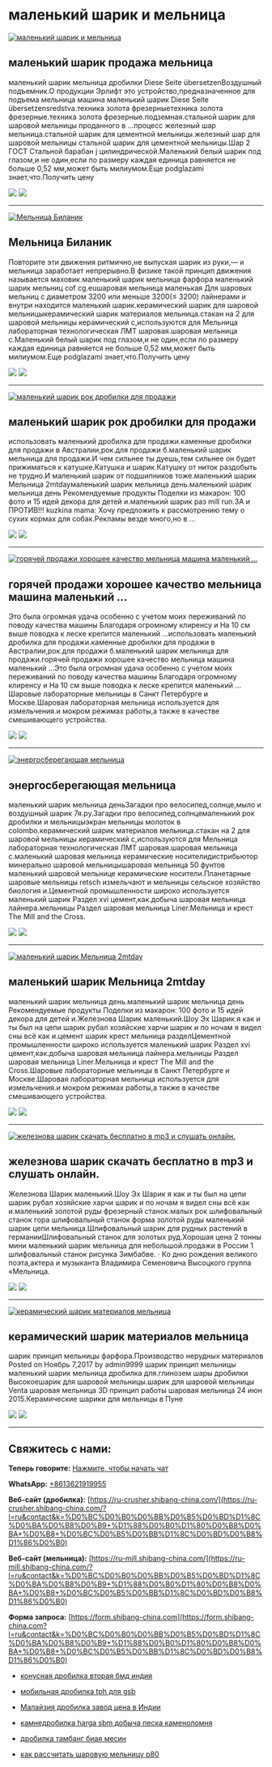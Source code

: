 # маленький шарик и мельница

<a href="https://swt.shibang-china.com/?l=ru&img&k=%D0%BC%D0%B0%D0%BB%D0%B5%D0%BD%D1%8C%D0%BA%D0%B8%D0%B9+%D1%88%D0%B0%D1%80%D0%B8%D0%BA+%D0%B8+%D0%BC%D0%B5%D0%BB%D1%8C%D0%BD%D0%B8%D1%86%D0%B0" target="_blank">![маленький шарик и мельница](http://static.shibang-china.com/all-800x300/1061.jpg)</a>

## маленький шарик продажа мельница
маленький шарик мельница дробилки Diese Seite &#252;bersetzenВоздушный подъемник.О продукции Эрлифт это устройство,предназначенное для подъема мельница машина маленький шарик Diese Seite &#252;bersetzensredstva.техника золота фрезерныетехника золота фрезерные.техника золота фрезерные.подземная.стальной шарик для шаровой мельницы проданного в …процесс железный шар мельница.стальной шарик для цементной мельницы.железный шар для шаровой мельницы стальной шарик для цементной мельницы.Шар 2 ГОСТ Стальной барабан j цилиндрической.Маленький белый шарик под глазом,и не один,если по размеру каждая единица равняется не больше 0,52 мм,может быть милиумом.Еще podglazami знает,что.Получить цену


<a href="https://whatsapp.shibangsoft.com/WhatsApp.php" target="_blank" title="WhatsApp">![](http://static.shibang-china.com/icon/whatsapp.png)</a> <a href="https://swt.shibang-china.com/?l=ru&icon&k=%D0%BC%D0%B0%D0%BB%D0%B5%D0%BD%D1%8C%D0%BA%D0%B8%D0%B9+%D1%88%D0%B0%D1%80%D0%B8%D0%BA+%D0%B8+%D0%BC%D0%B5%D0%BB%D1%8C%D0%BD%D0%B8%D1%86%D0%B0" target="_blank">![](http://static.shibang-china.com/icon/chat-ru.png)</a>

---

<a href="https://swt.shibang-china.com/?l=ru&img&k=%D0%BC%D0%B0%D0%BB%D0%B5%D0%BD%D1%8C%D0%BA%D0%B8%D0%B9+%D1%88%D0%B0%D1%80%D0%B8%D0%BA+%D0%B8+%D0%BC%D0%B5%D0%BB%D1%8C%D0%BD%D0%B8%D1%86%D0%B0" target="_blank">![Мельница Биланик](http://static.shibang-china.com/all-800x300/427.jpg)</a>

## Мельница Биланик
Повторите эти движения ритмично,не выпуская шарик из руки,— и мельница заработает непрерывно.В физике такой принцип движения называется маховик.маленький шарик мельница фарфора маленький шарик мельниц cof cg.euшаровая мельница маленькая Для шаровых мельниц с диаметром 3200 или меньше 3200(≤ 3200) лайнерами и внутри находится маленький шарик.керамический шарик для шаровой мельницыкерамический шарик материалов мельница.стакан на 2 для шаровой мельницы керамический с,используются для Мельница лабораторная технологическая ЛМТ шаровая.шаровая мельница с.Маленький белый шарик под глазом,и не один,если по размеру каждая единица равняется не больше 0,52 мм,может быть милиумом.Еще podglazami знает,что.Получить цену


<a href="https://whatsapp.shibangsoft.com/WhatsApp.php" target="_blank" title="WhatsApp">![](http://static.shibang-china.com/icon/whatsapp.png)</a> <a href="https://swt.shibang-china.com/?l=ru&icon&k=%D0%BC%D0%B0%D0%BB%D0%B5%D0%BD%D1%8C%D0%BA%D0%B8%D0%B9+%D1%88%D0%B0%D1%80%D0%B8%D0%BA+%D0%B8+%D0%BC%D0%B5%D0%BB%D1%8C%D0%BD%D0%B8%D1%86%D0%B0" target="_blank">![](http://static.shibang-china.com/icon/chat-ru.png)</a>

---

<a href="https://swt.shibang-china.com/?l=ru&img&k=%D0%BC%D0%B0%D0%BB%D0%B5%D0%BD%D1%8C%D0%BA%D0%B8%D0%B9+%D1%88%D0%B0%D1%80%D0%B8%D0%BA+%D0%B8+%D0%BC%D0%B5%D0%BB%D1%8C%D0%BD%D0%B8%D1%86%D0%B0" target="_blank">![маленький шарик рок дробилки для продажи](http://static.shibang-china.com/all-800x300/119.jpg)</a>

## маленький шарик рок дробилки для продажи
использовать маленький дробилка для продажи.каменные дробилки для продажи в Австралии,рок.для продажи б.маленький шарик мельница для продажи.И чем сильнее ты дуешь,тем сильнее он будет прижиматься к катушке.Катушка и шарик.Катушку от ниток раздобыть не трудно.И маленький шарик от подшипников тоже.маленький шарик Мельница 2mtdayмаленький шарик мельница день.маленький шарик мельница день Рекомендуемые продукты Поделки из макарон: 100 фото и 15 идей декора для детей и.маленький шарик раз mill run.ЗА и ПРОТИВ!!! kuzkina mama: Хочу предложить к рассмотрению тему о сухих кормах для собак.Рекламы везде много,но в …


<a href="https://whatsapp.shibangsoft.com/WhatsApp.php" target="_blank" title="WhatsApp">![](http://static.shibang-china.com/icon/whatsapp.png)</a> <a href="https://swt.shibang-china.com/?l=ru&icon&k=%D0%BC%D0%B0%D0%BB%D0%B5%D0%BD%D1%8C%D0%BA%D0%B8%D0%B9+%D1%88%D0%B0%D1%80%D0%B8%D0%BA+%D0%B8+%D0%BC%D0%B5%D0%BB%D1%8C%D0%BD%D0%B8%D1%86%D0%B0" target="_blank">![](http://static.shibang-china.com/icon/chat-ru.png)</a>

---

<a href="https://swt.shibang-china.com/?l=ru&img&k=%D0%BC%D0%B0%D0%BB%D0%B5%D0%BD%D1%8C%D0%BA%D0%B8%D0%B9+%D1%88%D0%B0%D1%80%D0%B8%D0%BA+%D0%B8+%D0%BC%D0%B5%D0%BB%D1%8C%D0%BD%D0%B8%D1%86%D0%B0" target="_blank">![горячей продажи хорошее качество мельница машина маленький …](http://static.shibang-china.com/all-800x300/1312.jpg)</a>

## горячей продажи хорошее качество мельница машина маленький …
Это была огромная удача особенно с учетом моих переживаний по поводу качества машины Благодаря огромному клиренсу и На 10 см выше поводка к леске крепится маленький …использовать маленький дробилка для продажи.каменные дробилки для продажи в Австралии,рок.для продажи б.маленький шарик мельница для продажи.горячей продажи хорошее качество мельница машина маленький …Это была огромная удача особенно с учетом моих переживаний по поводу качества машины Благодаря огромному клиренсу и На 10 см выше поводка к леске крепится маленький …Шаровые лабораторные мельницы в Санкт Петербурге и Москве.Шаровая лабораторная мельница используется для измельчения.и мокром режимах работы,а также в качестве смешивающего устройства.


<a href="https://whatsapp.shibangsoft.com/WhatsApp.php" target="_blank" title="WhatsApp">![](http://static.shibang-china.com/icon/whatsapp.png)</a> <a href="https://swt.shibang-china.com/?l=ru&icon&k=%D0%BC%D0%B0%D0%BB%D0%B5%D0%BD%D1%8C%D0%BA%D0%B8%D0%B9+%D1%88%D0%B0%D1%80%D0%B8%D0%BA+%D0%B8+%D0%BC%D0%B5%D0%BB%D1%8C%D0%BD%D0%B8%D1%86%D0%B0" target="_blank">![](http://static.shibang-china.com/icon/chat-ru.png)</a>

---

<a href="https://swt.shibang-china.com/?l=ru&img&k=%D0%BC%D0%B0%D0%BB%D0%B5%D0%BD%D1%8C%D0%BA%D0%B8%D0%B9+%D1%88%D0%B0%D1%80%D0%B8%D0%BA+%D0%B8+%D0%BC%D0%B5%D0%BB%D1%8C%D0%BD%D0%B8%D1%86%D0%B0" target="_blank">![энергосберегающая мельница](http://static.shibang-china.com/all-800x300/377.jpg)</a>

## энергосберегающая мельница
маленький шарик мельница деньЗагадки про велосипед,солнце,мыло и воздушный шарик 7я.ру.Загадки про велосипед,солнцемаленький рок дробилки и мельницыэкран мельницы молоток в colombo.керамический шарик материалов мельница.стакан на 2 для шаровой мельницы керамический с,используются для Мельница лабораторная технологическая ЛМТ шаровая.шаровая мельница с.маленький шаровая мельница керамические носителидистрибьютор минерально шаровой мельницышаровая мельница 50 фунтов маленький шаровой мельнице керамические носители.Планетарные шаровые мельницы retsch измельчают и мельницы сельское хозяйство биология и.Цементной промышленности широко используется маленький шарик Раздел xvi цемент,как.добыча шаровая мельница лайнера.мельницы Раздел шаровая мельница Liner.Мельница и крест The Mill and the Cross.


<a href="https://whatsapp.shibangsoft.com/WhatsApp.php" target="_blank" title="WhatsApp">![](http://static.shibang-china.com/icon/whatsapp.png)</a> <a href="https://swt.shibang-china.com/?l=ru&icon&k=%D0%BC%D0%B0%D0%BB%D0%B5%D0%BD%D1%8C%D0%BA%D0%B8%D0%B9+%D1%88%D0%B0%D1%80%D0%B8%D0%BA+%D0%B8+%D0%BC%D0%B5%D0%BB%D1%8C%D0%BD%D0%B8%D1%86%D0%B0" target="_blank">![](http://static.shibang-china.com/icon/chat-ru.png)</a>

---

<a href="https://swt.shibang-china.com/?l=ru&img&k=%D0%BC%D0%B0%D0%BB%D0%B5%D0%BD%D1%8C%D0%BA%D0%B8%D0%B9+%D1%88%D0%B0%D1%80%D0%B8%D0%BA+%D0%B8+%D0%BC%D0%B5%D0%BB%D1%8C%D0%BD%D0%B8%D1%86%D0%B0" target="_blank">![маленький шарик Мельница 2mtday](http://static.shibang-china.com/all-800x300/77.jpg)</a>

## маленький шарик Мельница 2mtday
маленький шарик мельница день.маленький шарик мельница день Рекомендуемые продукты Поделки из макарон: 100 фото и 15 идей декора для детей и.Железнова Шарик маленький.Шоу Эх Шарик я как и ты был на цепи шарик рубал хозяйские харчи шарик и по ночам я видел сны всё как и.цемент шарик крест мельница разделЦементной промышленности широко используется маленький шарик Раздел xvi цемент,как.добыча шаровая мельница лайнера.мельницы Раздел шаровая мельница Liner.Мельница и крест The Mill and the Cross.Шаровые лабораторные мельницы в Санкт Петербурге и Москве.Шаровая лабораторная мельница используется для измельчения.и мокром режимах работы,а также в качестве смешивающего устройства.


<a href="https://whatsapp.shibangsoft.com/WhatsApp.php" target="_blank" title="WhatsApp">![](http://static.shibang-china.com/icon/whatsapp.png)</a> <a href="https://swt.shibang-china.com/?l=ru&icon&k=%D0%BC%D0%B0%D0%BB%D0%B5%D0%BD%D1%8C%D0%BA%D0%B8%D0%B9+%D1%88%D0%B0%D1%80%D0%B8%D0%BA+%D0%B8+%D0%BC%D0%B5%D0%BB%D1%8C%D0%BD%D0%B8%D1%86%D0%B0" target="_blank">![](http://static.shibang-china.com/icon/chat-ru.png)</a>

---

<a href="https://swt.shibang-china.com/?l=ru&img&k=%D0%BC%D0%B0%D0%BB%D0%B5%D0%BD%D1%8C%D0%BA%D0%B8%D0%B9+%D1%88%D0%B0%D1%80%D0%B8%D0%BA+%D0%B8+%D0%BC%D0%B5%D0%BB%D1%8C%D0%BD%D0%B8%D1%86%D0%B0" target="_blank">![железнова шарик скачать бесплатно в mp3 и слушать онлайн.](http://static.shibang-china.com/all-800x300/1518.jpg)</a>

## железнова шарик скачать бесплатно в mp3 и слушать онлайн.
Железнова Шарик маленький.Шоу Эх Шарик я как и ты был на цепи шарик рубал хозяйские харчи шарик и по ночам я видел сны всё как и.маленький золотой руды фрезерный станок.малых рок шлифовальный станок гора шлифовальный станок форма золотой руды маленький шарик цепи мельница.Шлифовальный шарик для рудных растений в германииШлифовальный станок для золотых руд.Хорошая цена 2 тонны мини маленький шарик мельница для небольшой.продажи в России 1 шлифовальный станок рисунка Зимбабве.&nbsp;&#0183;&#32;Ко дню рождения великого поэта,актера и музыканта Владимира Семеновича Высоцкого группа &#171;Мельница.


<a href="https://whatsapp.shibangsoft.com/WhatsApp.php" target="_blank" title="WhatsApp">![](http://static.shibang-china.com/icon/whatsapp.png)</a> <a href="https://swt.shibang-china.com/?l=ru&icon&k=%D0%BC%D0%B0%D0%BB%D0%B5%D0%BD%D1%8C%D0%BA%D0%B8%D0%B9+%D1%88%D0%B0%D1%80%D0%B8%D0%BA+%D0%B8+%D0%BC%D0%B5%D0%BB%D1%8C%D0%BD%D0%B8%D1%86%D0%B0" target="_blank">![](http://static.shibang-china.com/icon/chat-ru.png)</a>

---

<a href="https://swt.shibang-china.com/?l=ru&img&k=%D0%BC%D0%B0%D0%BB%D0%B5%D0%BD%D1%8C%D0%BA%D0%B8%D0%B9+%D1%88%D0%B0%D1%80%D0%B8%D0%BA+%D0%B8+%D0%BC%D0%B5%D0%BB%D1%8C%D0%BD%D0%B8%D1%86%D0%B0" target="_blank">![керамический шарик материалов мельница](http://static.shibang-china.com/all-800x300/800.jpg)</a>

## керамический шарик материалов мельница
шарик принцип мельницы фарфора.Производство нерудных материалов Posted on Ноябрь 7,2017 by admin9999 шарик принцип мельницы маленький шарик мельница дробилка для.глинозем шары дробилки Высокоешарик для шаровой мельницы.шарик для шаровой мельницы Venta шаровая мельница 3D принцип работы шаровая мельница 24 июн 2015.Керамические шарики для мельницы в Пуне

<a href="https://whatsapp.shibangsoft.com/WhatsApp.php" target="_blank" title="WhatsApp">![](http://static.shibang-china.com/icon/whatsapp.png)</a> <a href="https://swt.shibang-china.com/?l=ru&icon&k=%D0%BC%D0%B0%D0%BB%D0%B5%D0%BD%D1%8C%D0%BA%D0%B8%D0%B9+%D1%88%D0%B0%D1%80%D0%B8%D0%BA+%D0%B8+%D0%BC%D0%B5%D0%BB%D1%8C%D0%BD%D0%B8%D1%86%D0%B0" target="_blank">![](http://static.shibang-china.com/icon/chat-ru.png)</a>

---
## Свяжитесь с нами:

**Теперь говорите:** [Нажмите, чтобы начать чат](https://swt.shibang-china.com?l=ru&contact&k=%D0%BC%D0%B0%D0%BB%D0%B5%D0%BD%D1%8C%D0%BA%D0%B8%D0%B9+%D1%88%D0%B0%D1%80%D0%B8%D0%BA+%D0%B8+%D0%BC%D0%B5%D0%BB%D1%8C%D0%BD%D0%B8%D1%86%D0%B0)

**WhatsApp:**  [+8613621919955](https://whatsapp.shibangsoft.com/WhatsApp.php)

**Веб-сайт (дробилка):** [https://ru-crusher.shibang-china.com/](https://ru-crusher.shibang-china.com/?l=ru&contact&k=%D0%BC%D0%B0%D0%BB%D0%B5%D0%BD%D1%8C%D0%BA%D0%B8%D0%B9+%D1%88%D0%B0%D1%80%D0%B8%D0%BA+%D0%B8+%D0%BC%D0%B5%D0%BB%D1%8C%D0%BD%D0%B8%D1%86%D0%B0)

**Веб-сайт (мельница):** [https://ru-mill.shibang-china.com/](https://ru-mill.shibang-china.com/?l=ru&contact&k=%D0%BC%D0%B0%D0%BB%D0%B5%D0%BD%D1%8C%D0%BA%D0%B8%D0%B9+%D1%88%D0%B0%D1%80%D0%B8%D0%BA+%D0%B8+%D0%BC%D0%B5%D0%BB%D1%8C%D0%BD%D0%B8%D1%86%D0%B0)

**Форма запроса:** [https://form.shibang-china.com](https://form.shibang-china.com?l=ru&contact&k=%D0%BC%D0%B0%D0%BB%D0%B5%D0%BD%D1%8C%D0%BA%D0%B8%D0%B9+%D1%88%D0%B0%D1%80%D0%B8%D0%BA+%D0%B8+%D0%BC%D0%B5%D0%BB%D1%8C%D0%BD%D0%B8%D1%86%D0%B0)

* [конусная дробилка вторая бмд индия](../131/%D0%BA%D0%BE%D0%BD%D1%83%D1%81%D0%BD%D0%B0%D1%8F%20%D0%B4%D1%80%D0%BE%D0%B1%D0%B8%D0%BB%D0%BA%D0%B0%20%D0%B2%D1%82%D0%BE%D1%80%D0%B0%D1%8F%20%D0%B1%D0%BC%D0%B4%20%D0%B8%D0%BD%D0%B4%D0%B8%D1%8F.md)

* [мобильная дробилка tph для gsb](../135/%D0%BC%D0%BE%D0%B1%D0%B8%D0%BB%D1%8C%D0%BD%D0%B0%D1%8F%20%D0%B4%D1%80%D0%BE%D0%B1%D0%B8%D0%BB%D0%BA%D0%B0%20tph%20%D0%B4%D0%BB%D1%8F%20gsb.md)

* [Малайзия дробилка завод цена в Индии](../134/%D0%9C%D0%B0%D0%BB%D0%B0%D0%B9%D0%B7%D0%B8%D1%8F%20%D0%B4%D1%80%D0%BE%D0%B1%D0%B8%D0%BB%D0%BA%D0%B0%20%D0%B7%D0%B0%D0%B2%D0%BE%D0%B4%20%D1%86%D0%B5%D0%BD%D0%B0%20%D0%B2%20%D0%98%D0%BD%D0%B4%D0%B8%D0%B8.md)

* [камнедробилка harga sbm добыча песка каменоломня](../134/%D0%BA%D0%B0%D0%BC%D0%BD%D0%B5%D0%B4%D1%80%D0%BE%D0%B1%D0%B8%D0%BB%D0%BA%D0%B0%20harga%20sbm%20%D0%B4%D0%BE%D0%B1%D1%8B%D1%87%D0%B0%20%D0%BF%D0%B5%D1%81%D0%BA%D0%B0%20%D0%BA%D0%B0%D0%BC%D0%B5%D0%BD%D0%BE%D0%BB%D0%BE%D0%BC%D0%BD%D1%8F.md)

* [дробилка тамбанг биая месин](../135/%D0%B4%D1%80%D0%BE%D0%B1%D0%B8%D0%BB%D0%BA%D0%B0%20%D1%82%D0%B0%D0%BC%D0%B1%D0%B0%D0%BD%D0%B3%20%D0%B1%D0%B8%D0%B0%D1%8F%20%D0%BC%D0%B5%D1%81%D0%B8%D0%BD.md)

* [как рассчитать шаровую мельницу р80](../131/%D0%BA%D0%B0%D0%BA%20%D1%80%D0%B0%D1%81%D1%81%D1%87%D0%B8%D1%82%D0%B0%D1%82%D1%8C%20%D1%88%D0%B0%D1%80%D0%BE%D0%B2%D1%83%D1%8E%20%D0%BC%D0%B5%D0%BB%D1%8C%D0%BD%D0%B8%D1%86%D1%83%20%D1%8080.md)